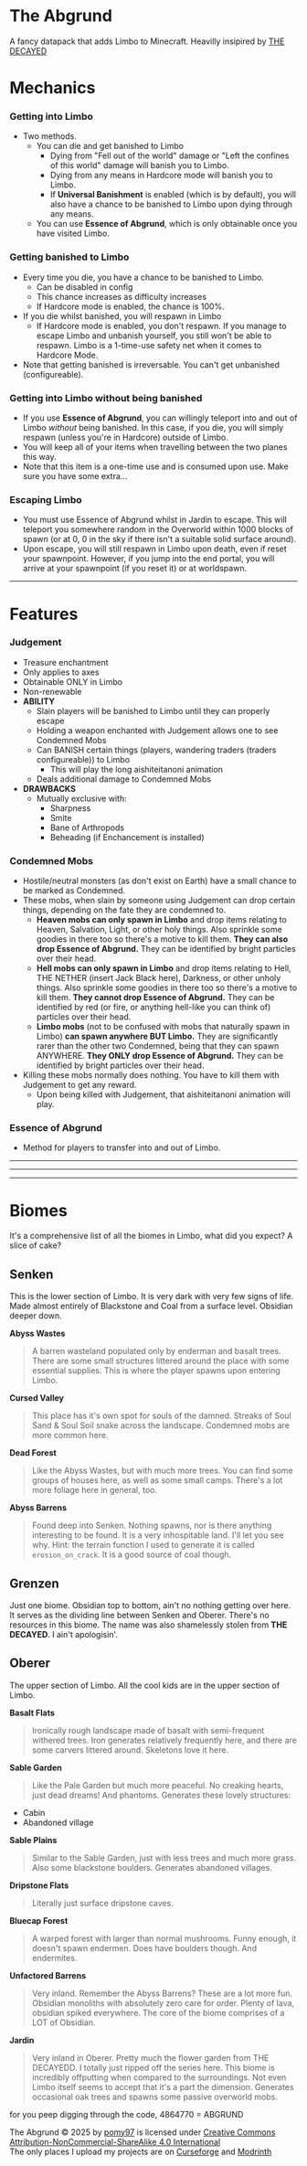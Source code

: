 # The Abgrund
A fancy datapack that adds Limbo to Minecraft. Heavilly insipired by [THE DECAYED](https://www.youtube.com/@THEDECAYEDD)

# Mechanics
### Getting into Limbo
- Two methods.
  - You can die and get banished to Limbo
    - Dying from "Fell out of the world" damage or "Left the confines of this world" damage will banish you to Limbo.
    - Dying from any means in Hardcore mode will banish you to Limbo.
    - If **Universal Banishment** is enabled (which is by default), you will also have a chance to be banished to Limbo upon dying through any means.
  - You can use **Essence of Abgrund**, which is only obtainable once you have visited Limbo.
### Getting banished to Limbo
- Every time you die, you have a chance to be banished to Limbo.
  - Can be disabled in config
  - This chance increases as difficulty increases
  - If Hardcore mode is enabled, the chance is 100%.
- If you die whilst banished, you will respawn in Limbo
  - If Hardcore mode is enabled, you don't respawn. If you manage to escape Limbo and unbanish yourself, you still won't be able to respawn. Limbo is a 1-time-use safety net when it comes to Hardcore Mode.
- Note that getting banished is irreversable. You can't get unbanished (configureable).
### Getting into Limbo without being banished
- If you use **Essence of Abgrund**, you can willingly teleport into and out of Limbo *without* being banished. In this case, if you die, you will simply respawn (unless you're in Hardcore) outside of Limbo.
- You will keep all of your items when travelling between the two planes this way.
- Note that this item is a one-time use and is consumed upon use. Make sure you have some extra...
### Escaping Limbo
- You must use Essence of Abgrund whilst in Jardin to escape. This will teleport you somewhere random in the Overworld within 1000 blocks of spawn (or at 0, 0 in the sky if there isn't a suitable solid surface around).
- Upon escape, you will still respawn in Limbo upon death, even if reset your spawnpoint. However, if you jump into the end portal, you will arrive at your spawnpoint (if you reset it) or at worldspawn.

---
# Features

### Judgement
- Treasure enchantment
- Only applies to axes
- Obtainable ONLY in Limbo
- Non-renewable
- **ABILITY**
  - Slain players will be banished to Limbo until they can properly escape
  - Holding a weapon enchanted with Judgement allows one to see Condemned Mobs
  - Can BANISH certain things (players, wandering traders (traders configureable)) to Limbo
    - This will play the long aishiteitanoni animation
  - Deals additional damage to Condemned Mobs
- **DRAWBACKS**
  - Mutually exclusive with: 
    - Sharpness
    - Smite
    - Bane of Arthropods 
    - Beheading (if Enchancement is installed)
### Condemned Mobs
- Hostile/neutral monsters (as don't exist on Earth) have a small chance to be marked as Condemned.
- These mobs, when slain by someone using Judgement can drop certain things, depending on the fate they are condemned to.
	- **Heaven mobs can only spawn in Limbo** and drop items relating to Heaven, Salvation, Light, or other holy things. Also sprinkle some goodies in there too so there's a motive to kill them. **They can also drop Essence of Abgrund.** They can be identified by bright particles over their head.
	- **Hell mobs can only spawn in Limbo** and drop items relating to Hell, THE NETHER (insert Jack Black here), Darkness, or other unholy things. Also sprinkle some goodies in there too so there's a motive to kill them. **They cannot drop Essence of Abgrund.** They can be identified by red (or fire, or anything hell-like you can think of) particles over their head.
	- **Limbo mobs** (not to be confused with mobs that naturally spawn in Limbo) **can spawn anywhere BUT Limbo.** They are significantly rarer than the other two Condemned, being that they can spawn ANYWHERE. **They ONLY drop Essence of Abgrund.** They can be identified by bright particles over their head.
- Killing these mobs normally does nothing. You have to kill them with Judgement to get any reward.
  - Upon being killed with Judgement, that aishiteitanoni animation will play.
### Essence of Abgrund
- Method for players to transfer into and out of Limbo. 

---
---
---

# Biomes
It's a comprehensive list of all the biomes in Limbo, what did you expect? A slice of cake?

## Senken
This is the lower section of Limbo. It is very dark with very few signs of life. Made almost entirely of Blackstone and Coal from a surface level. Obsidian deeper down.

**Abyss Wastes**
> A barren wasteland populated only by enderman and basalt trees. There are some small structures littered around the place with some essential supplies. This is where the player spawns upon entering Limbo.

**Cursed Valley**
> This place has it's own spot for souls of the damned. Streaks of Soul Sand & Soul Soil snake across the landscape. Condemned mobs are more common here.

**Dead Forest**
> Like the Abyss Wastes, but with much more trees. You can find some groups of houses here, as well as some small camps. There's a lot more foliage here in general, too.

**Abyss Barrens**
> Found deep into Senken. Nothing spawns, nor is there anything interesting to be found. It is a very inhospitable land. I'll let you see why. Hint: the terrain function I used to generate it is called `erosion_on_crack`. It is a good source of coal though.

## Grenzen
Just one biome. Obsidian top to bottom, ain't no nothing getting over here. It serves as the dividing line between Senken and Oberer. There's no resources in this biome.
The name was also shamelessly stolen from **THE DECAYED**. I ain't apologisin'.

## Oberer
The upper section of Limbo. All the cool kids are in the upper section of Limbo.

 **Basalt Flats**
> Ironically rough landscape made of basalt with semi-frequent withered trees. Iron generates relatively frequently here, and there are some carvers littered around. Skeletons love it here.

**Sable Garden**
> Like the Pale Garden but much more peaceful. No creaking hearts, just dead dreams! And phantoms. Generates these lovely structures:
- Cabin
- Abandoned village

**Sable Plains**
> Similar to the Sable Garden, just with less trees and much more grass. Also some blackstone boulders. Generates abandoned villages.

**Dripstone Flats**
> Literally just surface dripstone caves.

**Bluecap Forest**
> A warped forest with larger than normal mushrooms. Funny enough, it doesn't spawn endermen. Does have boulders though. And endermites.

**Unfactored Barrens**
> Very inland. Remember the Abyss Barrens? These are a lot more fun.  
> Obsidian monoliths with absolutely zero care for order. Plenty of lava, obsidian spiked everywhere. The core of the biome comprises of a LOT of Obsidian.

**Jardin**
> Very inland in Oberer. Pretty much the flower garden from THE DECAYEDD. I totally just ripped off the series here. This biome is incredibly offputting when compared to the surroundings. Not even Limbo itself seems to accept that it's a part the dimension. Generates occasional oak trees and spawns some passive overworld mobs.  


for you peep digging through the code, 4864770 = ABGRUND

The Abgrund © 2025 by [pomy97](https://modrinth.com/user/pomy97) is licensed under [Creative Commons Attribution-NonCommercial-ShareAlike 4.0 International](https://creativecommons.org/licenses/by-nc-sa/4.0/)  
The only places I upload my projects are on [Curseforge](https://legacy.curseforge.com/members/pomy97/projects) and [Modrinth](https://modrinth.com/user/pomy97)